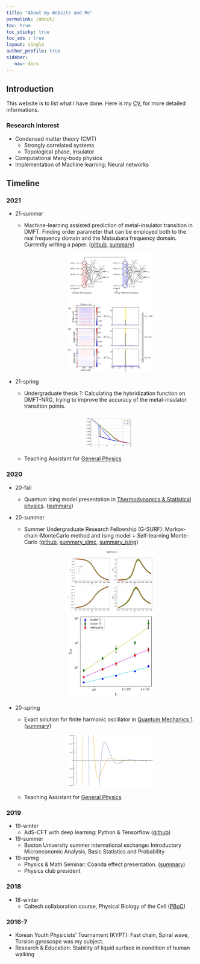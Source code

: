 ```yaml
---
title: "About my Website and Me"
permalink: /about/
toc: true
toc_sticky: true
toc_ads : true
layout: single
author_profile: true
sidebar:
   nav: docs
---
```


## Introduction
This website is to list what I have done. Here is my [CV](https://www.overleaf.com/read/ngdpxtzhtmwz), for more detailed informations.

### Research interest
- Condensed matter theory (CMT)
   * Strongly correlated systems
   * Topological phase, insulator
- Computational Many-body physics
- Implementation of Machine learning; Neural networks


## Timeline

### 2021
- 21-summer
   * Machine-learning assisted prediction of metal-insulator transition in DMFT. Finding order parameter that can be employed both to the real frequency domain and the Matsubara frequency domain. Currently writing a paper. ([github](https://github.com/aadeliee22/Hubbard_NN), [summary](https://aadeliee22.github.io/physics%20(research)/ML-DMFT/))

      <center><img src="/assets/images/DMFTNN/flow.png" width="50%" height="50%"></center>
      
      <center><img src="/assets/images/DMFTNN/fig3_weightmap.png" width="50%" height="50%"></center>

- 21-spring
   * Undergraduate thesis 1: Calculating the hybridization function on DMFT-NRG, trying to improve the accuracy of the metal-insulator transition points.
      
      <center><img src="/assets/images/DMFTNN/betaall.png" width="30%" height="30%"></center>
   
   * Teaching Assistant for <ins>General Physics</ins>

### 2020
- 20-fall
  * Quantum Ising model presentation in <ins>Thermodynamics & Statistical physics</ins>. ([summary](https://aadeliee22.github.io/physics%20(course)/tsp-presentation/))
- 20-summer
  * Summer Undergraduate Research Fellowship (G-SURF): Markov-chain-MonteCarlo method and Ising model + Self-learning Monte-Carlo ([github](https://github.com/aadeliee22/MCM), [summary_slmc](https://aadeliee22.github.io/physics%20(research)/slmc/), [summary_ising](https://aadeliee22.github.io/physics%20(research)/ising/))
      
      <center><img src="/assets/images/ising_pic/IV_2_1_2(1).png" width="50%" height="50%"></center>
      
      <center><img src="/assets/images/ising_pic/IV_2_2_2(2).png" width="50%" height="50%"></center>
      
- 20-spring
  * Exact solution for finite harmonic oscillator in <ins>Quantum Mechanics 1</ins>. ([summary](https://aadeliee22.github.io/physics%20(course)/qm-homework/))

      <center><img src="/assets/images/mid-3.PNG" width="50%" height="50%"></center>

  * Teaching Assistant for <ins>General Physics</ins>

### 2019
- 19-winter
  * AdS-CFT with deep learning: Python & Tensorflow ([github](https://github.com/aadeliee22/DL-AdS-CFT))
- 19-summer
  * Boston University summer international exchange: Introductory Microeconomic Analysis, Basic Statistics and Probability 
- 19-spring
  * Physics & Math Seminar: Coanda effect presentation. ([summary](https://aadeliee22.github.io/physics%20(etc)/coanda/))
  * Physics club president

### 2018 
- 18-winter
  * Caltech collaboration course, Physical Biology of the Cell ([PBoC](http://www.rpgroup.caltech.edu/gist_pboc_2019/posts/2019/01/15/code.html>))

### 2016-7
  * Korean Youth Physicists' Tournament (KYPT): Fast chain, Spiral wave, Torsion gyroscope was my subject.
  * Research & Education: Stability of liquid surface in condition of human walking

